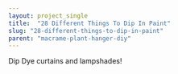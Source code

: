 ```yaml
---
layout: project_single
title:  "28 Different Things To Dip In Paint"
slug: "28-different-things-to-dip-in-paint"
parent: "macrame-plant-hanger-diy"
---
```

Dip Dye curtains and lampshades!